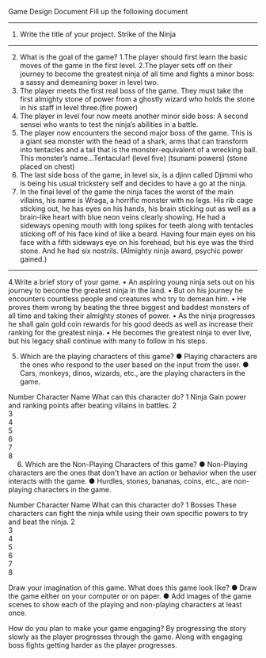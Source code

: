 Game Design Document
Fill up the following document 

________________________________________


1.	Write the title of your project.
Strike of the Ninja
________________________________________


2.	What is the goal of the game? 
1.The player should first learn the basic moves of the game in the first level.
2.The player sets off on their journey to become the greatest ninja of all time and fights a minor boss: a sassy and demeaning boxer in level two.
3.	The player meets the first real boss of the game. They must take the first almighty stone of power from a ghostly wizard who holds the stone in his staff in level three.(fire power)
4.	The player in level four now meets another minor side boss: A second sensei who wants to test the ninja’s abilities in a battle.
5.	The player now encounters the second major boss of the game. This is a giant sea monster with the head of a shark, arms that can transform into tentacles and a tail that is the monster-equivalent of a wrecking ball. This monster’s name…Tentacular! (level five) (tsunami powers) (stone placed on chest)
6.	The last side boss of the game, in level six, is a djinn called Djimmi who is being his usual trickstery self and decides to have a go at the ninja.
7.	In the final level of the game the ninja faces the worst of the main villains, his name is Wraga, a horrific monster with no legs. His rib cage sticking out, he has eyes on his hands, his brain sticking out as well as a brain-like heart with blue neon veins clearly showing. He had a sideways opening mouth with long spikes for teeth along with tentacles sticking off of his face kind of like a beard. Having four main eyes on his face with a fifth sideways eye on his forehead, but his eye was the third stone. And he had six nostrils. (Almighty ninja award, psychic power gained.) 
________________________________________


4.Write a brief story of your game.
•	An aspiring young ninja sets out on his journey to become the greatest ninja in the land.
•	But on his journey he encounters countless people and creatures who try to demean him.
•	He proves them wrong by beating the three biggest and baddest monsters of all time and taking their almighty stones of power.
•	As the ninja progresses he shall gain gold coin rewards for his good deeds as well as increase their ranking for the greatest ninja.
•	He becomes the greatest ninja to ever live, but his legacy shall continue with many to follow in his steps.



5. Which are the playing characters of this game? 
●	Playing characters are the ones who respond to the user based on the input from the user.
●	Cars, monkeys, dinos, wizards, etc., are the playing characters in the game.  

Number	Character Name	What can this character do?
1	Ninja	Gain power and ranking points after beating villains in battles.
2		
3		
4		
5		
6		
7		
8		
 
6.	Which are the Non-Playing Characters of this game?
●	Non-Playing characters are the ones that don't have an action or behavior when the user interacts with the game.
●	Hurdles, stones, bananas, coins, etc., are non-playing characters in the game.   

Number	Character Name	What can this character do?
1	Bosses	These characters can fight the ninja while using their own specific powers to try and beat the ninja.
2		
3		
4		
5		
6		
7		
8		


Draw your imagination of this game. What does this game look like?
●	Draw the game either on your computer or on paper. 
●	Add images of the game scenes to show each of the playing and non-playing characters at least once.  

 

How do you plan to make your game engaging? 
By progressing the story slowly as the player progresses through the game. Along with engaging boss fights getting harder as the player progresses. 
